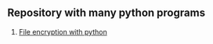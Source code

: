 Repository with many python programs
---

1. [File encryption with python](programs_1/file_crypt/main.py)

